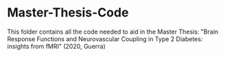 # Master-Thesis-Code 
This folder contains all the code needed to aid in the Master Thesis: "Brain Response Functions and Neurovascular Coupling in Type 2 Diabetes: insights from fMRI" (2020, Guerra)
